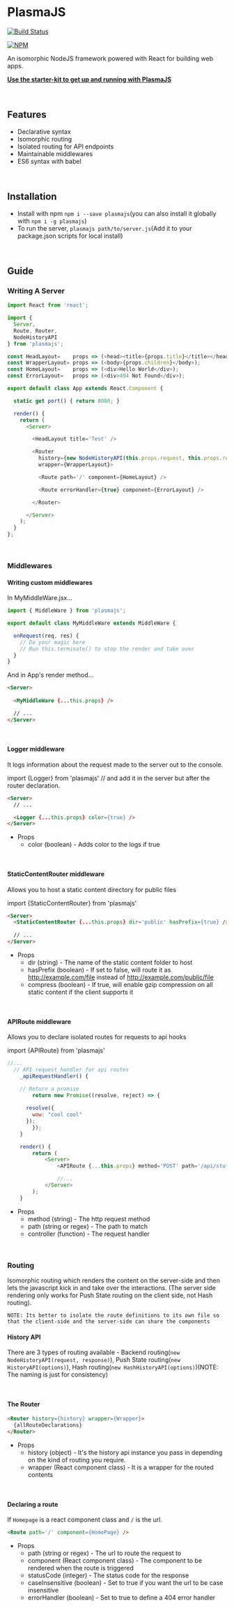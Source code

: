 # PlasmaJS
[![Build Status](https://travis-ci.org/phenax/plasmajs.svg?branch=master)](https://travis-ci.org/phenax/plasmajs)

[![NPM](https://nodei.co/npm/plasmajs.png?downloadRank=true)](https://www.npmjs.com/package/plasmajs)

An isomorphic NodeJS framework powered with React for building web apps.


**[Use the starter-kit to get up and running with PlasmaJS](https://github.com/phenax/plasmajs-starter-kit)**

<br />

## Features
* Declarative syntax
* Isomorphic routing
* Isolated routing for API endpoints
* Maintainable middlewares
* ES6 syntax with babel

<br />

## Installation
* Install with npm ```npm i --save plasmajs```(you can also install it globally with ```npm i -g plasmajs```)
* To run the server, ```plasmajs path/to/server.js```(Add it to your package.json scripts for local install)

<br />

## Guide

### Writing A Server
```javascript
import React from 'react';

import {
  Server,
  Route, Router,
  NodeHistoryAPI
} from 'plasmajs';

const HeadLayout=    props => (<head><title>{props.title}</title></head>);
const WrapperLayout= props => (<body>{props.children}</body>);
const HomeLayout=    props => (<div>Hello World</div>);
const ErrorLayout=   props => (<div>404 Not Found</div>);

export default class App extends React.Component {

  static get port() { return 8080; }

  render() {
    return (
      <Server>

        <HeadLayout title='Test' />

        <Router
          history={new NodeHistoryAPI(this.props.request, this.props.response)}
          wrapper={WrapperLayout}>

          <Route path='/' component={HomeLayout} />

          <Route errorHandler={true} component={ErrorLayout} />

        </Router>

      </Server>
    );
  }
};
```

<br />

### Middlewares

#### Writing custom middlewares

In MyMiddleWare.jsx...
```javascript
import { MiddleWare } from 'plasmajs';

export default class MyMiddleWare extends MiddleWare {

  onRequest(req, res) {
    // Do your magic here
    // Run this.terminate() to stop the render and take over
  }
}
```

And in App's render method...
```html
<Server>
  
  <MyMiddleWare {...this.props} />

  // ...
</Server>
```

<br />

#### Logger middleware
It logs information about the request made to the server out to the console.

import {Logger} from 'plasmajs' // and add it in the server but after the router declaration.
```html
<Server>
  // ...

  <Logger {...this.props} color={true} />
</Server>
```

- Props
  - color (boolean)   - Adds color to the logs if true

<br />

#### StaticContentRouter middleware
Allows you to host a static content directory for public files

import {StaticContentRouter} from 'plasmajs'
```html
<Server>
  <StaticContentRouter {...this.props} dir='public' hasPrefix={true} />
  
  // ...
</Server>
```

- Props
  - dir (string)         - The name of the static content folder to host
  - hasPrefix (boolean)  - If set to false, will route it as http://example.com/file instead of http://example.com/public/file
  - compress (boolean)   - If true, will enable gzip compression on all static content if the client supports it

<br />

#### APIRoute middleware
Allows you to declare isolated routes for requests to api hooks

import {APIRoute} from 'plasmajs'
```javascript
//...
  // API request handler for api routes
	_apiRequestHandler() {

    // Return a promise
		return new Promise((resolve, reject) => {
			
      resolve({
        wow: "cool cool"
      });
		});
	}

	render() {
		return (
			<Server>
				<APIRoute {...this.props} method='POST' path='/api/stuff' controller={this._apiRequestHandler} />

				//...
			</Server>
		);
	}
```

- Props
  - method (string)          - The http request method
  - path (string or regex)   - The path to match
  - controller (function)    - The request handler

<br />

### Routing
Isomorphic routing which renders the content on the server-side and then lets the javascript kick in and take over the interactions. (The server side rendering only works for Push State routing on the client side, not Hash routing).

`NOTE: Its better to isolate the route definitions to its own file so that the client-side and the server-side can share the components` 


#### History API
There are 3 types of routing available - Backend routing(`new NodeHistoryAPI(request, response)`), Push State routing(`new HistoryAPI(options)`), Hash routing(`new HashHistoryAPI(options)`)(NOTE: The naming is just for consistency)

<br />

#### The Router
```html
<Router history={history} wrapper={Wrapper}>
  {allRouteDeclarations}
</Router>
```

- Props
  - history (object)                 - It's the history api instance you pass in depending on the kind of routing you require.
  - wrapper (React component class)  - It is a wrapper for the routed contents

<br />

#### Declaring a route
If `Homepage` is a react component class and `/` is the url.
```html
<Route path='/' component={HomePage} />
```

- Props
  - path (string or regex)              - The url to route the request to
  - component (React component class)   - The component to be rendered when the route is triggered
  - statusCode (integer)                - The status code for the response
  - caseInsensitive (boolean)           - Set to true if you want the url to be case insensitive
  - errorHandler (boolean)              - Set to true to define a 404 error handler

